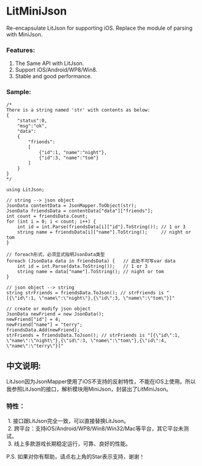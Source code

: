 LitMiniJson
===================================
  Re-encapsulate LitJson for supporting iOS. Replace the module of parsing with MiniJson.

### Features:
  1. The Same API with LitJson.<br />
  2. Support iOS/Android/WP8/Win8.<br />
  3. Stable and good performance.<br />

### Sample:
    /*
    There is a string named 'str' with contents as below:
    {
        "status":0,
        "msg":"ok",
        "data":
        {
            "friends":
            [
                {"id":1, "name":"night"},
                {"id":3, "name":"tom"}
            ]
        }
    }
    */

    using LitJson;

    // string --> json object
    JsonData contentData = JsonMapper.ToObject(str);
    JsonData friendsData = contentData["data"]["friends"];
    int count = friendsData.Count;
    for (int i = 0; i < count; i++) {
        int id = int.Parse(friendsData[i]["id"].ToString()); // 1 or 3
        string name = friendsData[i]["name"].ToString();     // night or tom
    }
    
    // foreach形式，必须显式指明JsonData类型
    foreach (JsonData data in friendsData) {   // 此处不可写var data
        int id = int.Parse(data.ToString());   // 1 or 3
        string name = data["name"].ToString(); // night or tom
    }
    
    // json object --> string
    string strFriends = friendsData.ToJson(); // strFriends is "[{\"id\":1, \"name\":\"night\"},{\"id\":3, \"name\":\"tom\"}]"

    // create or modify json object
    JsonData newFriend = new JsonData();
    newFriend["id"] = 4;
    newFriend["name"] = "terry";
    friendsData.Add(newFriend);
    strFriends = friendsData.ToJson(); // strFriends is "[{\"id\":1, \"name\":\"night\"},{\"id\":3, \"name\":\"tom\"},{\"id\":4, \"name\":\"terry\"}]"


中文说明:
-----------------------------------
LitJson因为JsonMapper使用了iOS不支持的反射特性，不能在iOS上使用。所以我参照LitJson的接口，解析模块用MiniJson，封装出了LitMiniJson。

### 特性：
  1. 接口跟LitJson完全一致，可以直接替换LitJson。<br />
  2. 跨平台：支持iOS/Android/WP8/Win8/Win32/Mac等平台，其它平台未测试。<br />
  3. 线上多款游戏长期稳定运行，可靠、良好的性能。

P.S. 如果对你有帮助，请点右上角的Star表示支持，谢谢！
